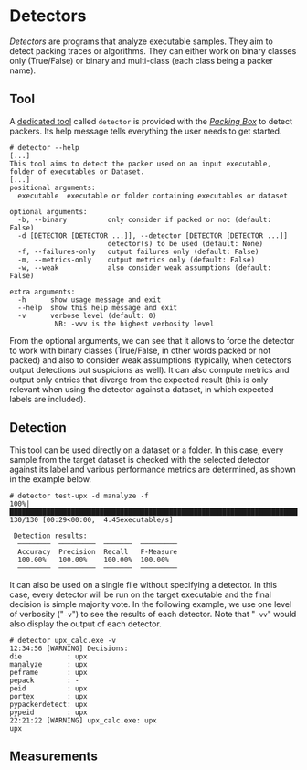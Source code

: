 # Detectors

*Detectors* are programs that analyze executable samples. They aim to detect packing traces or algorithms. They can either work on binary classes only (True/False) or binary and multi-class (each class being a packer name).

## Tool

A [dedicated tool](https://github.com/dhondta/docker-packing-box/blob/main/files/tools/detector) called `detector` is provided with the [*Packing Box*](https://github.com/dhondta/docker-packing-box) to detect packers. Its help message tells everything the user needs to get started.

```session
# detector --help
[...]
This tool aims to detect the packer used on an input executable, folder of executables or Dataset.
[...]
positional arguments:
  executable  executable or folder containing executables or dataset

optional arguments:
  -b, --binary          only consider if packed or not (default: False)
  -d [DETECTOR [DETECTOR ...]], --detector [DETECTOR [DETECTOR ...]]
                        detector(s) to be used (default: None)
  -f, --failures-only   output failures only (default: False)
  -m, --metrics-only    output metrics only (default: False)
  -w, --weak            also consider weak assumptions (default: False)

extra arguments:
  -h      show usage message and exit
  --help  show this help message and exit
  -v      verbose level (default: 0)
           NB: -vvv is the highest verbosity level
```

From the optional arguments, we can see that it allows to force the detector to work with binary classes (True/False, in other words packed or not packed) and also to consider weak assumptions (typically, when detectors output detections but suspicions as well). It can also compute metrics and output only entries that diverge from the expected result (this is only relevant when using the detector against a dataset, in which expected labels are included).

## Detection

This tool can be used directly on a dataset or a folder. In this case, every sample from the target dataset is checked with the selected detector against its label and various performance metrics are determined, as shown in the example below.

```session
# detector test-upx -d manalyze -f
100%|█████████████████████████████████████████████████████████████████████████████████████| 130/130 [00:29<00:00,  4.45executable/s]

 Detection results:
  ────────  ─────────  ───────  ─────────
  Accuracy  Precision  Recall   F-Measure
  100.00%   100.00%    100.00%  100.00%
  ────────  ─────────  ───────  ─────────

```

It can also be used on a single file without specifying a detector. In this case, every detector will be run on the target executable and the final decision is simple majority vote. In the following example, we use one level of verbosity ("`-v`") to see the results of each detector. Note that "`-vv`" would also display the output of each detector.

```session
# detector upx_calc.exe -v
12:34:56 [WARNING] Decisions:
die           : upx
manalyze      : upx
peframe       : upx
pepack        : -
peid          : upx
portex        : upx
pypackerdetect: upx
pypeid        : upx
22:21:22 [WARNING] upx_calc.exe: upx
upx
```

## Measurements


